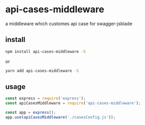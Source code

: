 # api-cases-middleware
a middleware which customes api case for swagger-jsblade

## install

```bash
npm install api-cases-middleware -S
```

or

```bash
yarn add api-cases-middleware -S
```

## usage

```js
const express = require('express');
const apiCasesMiddleware = require('api-cases-middleware');

const app = express();
app.use(apiCasesMiddleware('./casesConfig.js'));
```